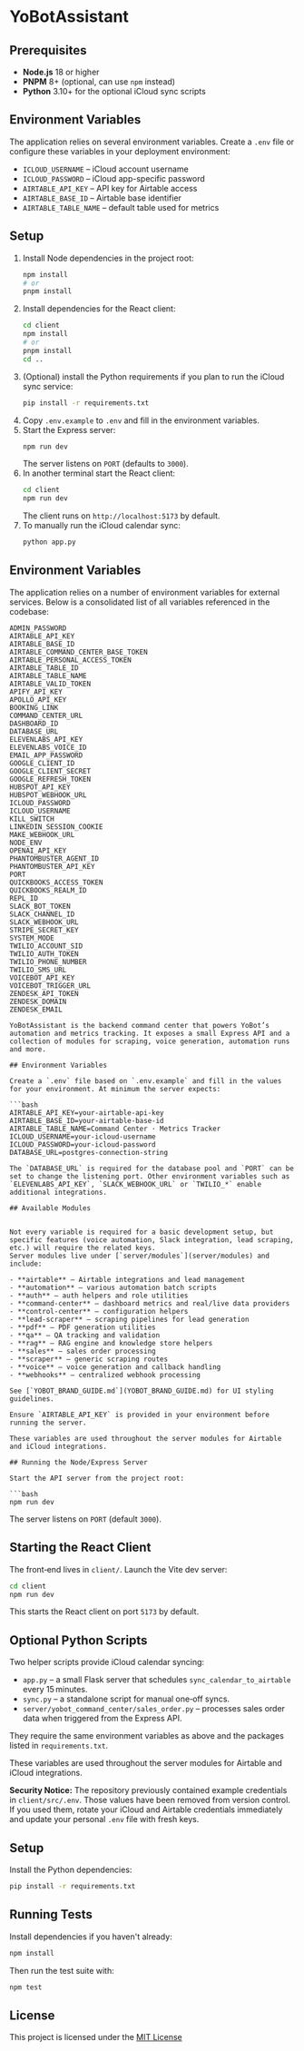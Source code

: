 # YoBotAssistant

## Prerequisites

- **Node.js** 18 or higher
- **PNPM** 8+ (optional, can use `npm` instead)
- **Python** 3.10+ for the optional iCloud sync scripts

## Environment Variables

The application relies on several environment variables. Create a `.env` file or
configure these variables in your deployment environment:

- `ICLOUD_USERNAME` – iCloud account username
- `ICLOUD_PASSWORD` – iCloud app-specific password
- `AIRTABLE_API_KEY` – API key for Airtable access
- `AIRTABLE_BASE_ID` – Airtable base identifier
- `AIRTABLE_TABLE_NAME` – default table used for metrics


## Setup

1. Install Node dependencies in the project root:
   ```bash
   npm install
   # or
   pnpm install
   ```
2. Install dependencies for the React client:
   ```bash
   cd client
   npm install
   # or
   pnpm install
   cd ..
   ```
3. (Optional) install the Python requirements if you plan to run the iCloud sync service:
   ```bash
   pip install -r requirements.txt
   ```
4. Copy `.env.example` to `.env` and fill in the environment variables.
5. Start the Express server:
   ```bash
   npm run dev
   ```
   The server listens on `PORT` (defaults to `3000`).
6. In another terminal start the React client:
   ```bash
   cd client
   npm run dev
   ```
   The client runs on `http://localhost:5173` by default.
7. To manually run the iCloud calendar sync:
   ```bash
   python app.py
   ```

## Environment Variables

The application relies on a number of environment variables for external services. Below is a consolidated list of all variables referenced in the codebase:

```
ADMIN_PASSWORD
AIRTABLE_API_KEY
AIRTABLE_BASE_ID
AIRTABLE_COMMAND_CENTER_BASE_TOKEN
AIRTABLE_PERSONAL_ACCESS_TOKEN
AIRTABLE_TABLE_ID
AIRTABLE_TABLE_NAME
AIRTABLE_VALID_TOKEN
APIFY_API_KEY
APOLLO_API_KEY
BOOKING_LINK
COMMAND_CENTER_URL
DASHBOARD_ID
DATABASE_URL
ELEVENLABS_API_KEY
ELEVENLABS_VOICE_ID
EMAIL_APP_PASSWORD
GOOGLE_CLIENT_ID
GOOGLE_CLIENT_SECRET
GOOGLE_REFRESH_TOKEN
HUBSPOT_API_KEY
HUBSPOT_WEBHOOK_URL
ICLOUD_PASSWORD
ICLOUD_USERNAME
KILL_SWITCH
LINKEDIN_SESSION_COOKIE
MAKE_WEBHOOK_URL
NODE_ENV
OPENAI_API_KEY
PHANTOMBUSTER_AGENT_ID
PHANTOMBUSTER_API_KEY
PORT
QUICKBOOKS_ACCESS_TOKEN
QUICKBOOKS_REALM_ID
REPL_ID
SLACK_BOT_TOKEN
SLACK_CHANNEL_ID
SLACK_WEBHOOK_URL
STRIPE_SECRET_KEY
SYSTEM_MODE
TWILIO_ACCOUNT_SID
TWILIO_AUTH_TOKEN
TWILIO_PHONE_NUMBER
TWILIO_SMS_URL
VOICEBOT_API_KEY
VOICEBOT_TRIGGER_URL
ZENDESK_API_TOKEN
ZENDESK_DOMAIN
ZENDESK_EMAIL

YoBotAssistant is the backend command center that powers YoBot’s automation and metrics tracking. It exposes a small Express API and a collection of modules for scraping, voice generation, automation runs and more.

## Environment Variables

Create a `.env` file based on `.env.example` and fill in the values for your environment. At minimum the server expects:

```bash
AIRTABLE_API_KEY=your-airtable-api-key
AIRTABLE_BASE_ID=your-airtable-base-id
AIRTABLE_TABLE_NAME=Command Center · Metrics Tracker
ICLOUD_USERNAME=your-icloud-username
ICLOUD_PASSWORD=your-icloud-password
DATABASE_URL=postgres-connection-string

The `DATABASE_URL` is required for the database pool and `PORT` can be set to change the listening port. Other environment variables such as `ELEVENLABS_API_KEY`, `SLACK_WEBHOOK_URL` or `TWILIO_*` enable additional integrations.

## Available Modules


Not every variable is required for a basic development setup, but specific features (voice automation, Slack integration, lead scraping, etc.) will require the related keys.
Server modules live under [`server/modules`](server/modules) and include:

- **airtable** – Airtable integrations and lead management
- **automation** – various automation batch scripts
- **auth** – auth helpers and role utilities
- **command-center** – dashboard metrics and real/live data providers
- **control-center** – configuration helpers
- **lead-scraper** – scraping pipelines for lead generation
- **pdf** – PDF generation utilities
- **qa** – QA tracking and validation
- **rag** – RAG engine and knowledge store helpers
- **sales** – sales order processing
- **scraper** – generic scraping routes
- **voice** – voice generation and callback handling
- **webhooks** – centralized webhook processing

See [`YOBOT_BRAND_GUIDE.md`](YOBOT_BRAND_GUIDE.md) for UI styling guidelines.

Ensure `AIRTABLE_API_KEY` is provided in your environment before running the server.

These variables are used throughout the server modules for Airtable and iCloud integrations.

## Running the Node/Express Server

Start the API server from the project root:

```bash
npm run dev
```

The server listens on `PORT` (default `3000`).

## Starting the React Client

The front‑end lives in `client/`. Launch the Vite dev server:

```bash
cd client
npm run dev
```

This starts the React client on port `5173` by default.

## Optional Python Scripts

Two helper scripts provide iCloud calendar syncing:

* `app.py` – a small Flask server that schedules `sync_calendar_to_airtable` every 15 minutes.
* `sync.py` – a standalone script for manual one‑off syncs.
* `server/yobot_command_center/sales_order.py` – processes sales order data when triggered from the Express API.

They require the same environment variables as above and the packages listed in `requirements.txt`.

These variables are used throughout the server modules for Airtable and iCloud
integrations.


**Security Notice:** The repository previously contained example credentials in
`client/src/.env`. Those values have been removed from version control. If you
used them, rotate your iCloud and Airtable credentials immediately and update
your personal `.env` file with fresh keys.


## Setup

Install the Python dependencies:

```bash
pip install -r requirements.txt
```


## Running Tests

Install dependencies if you haven't already:

```bash
npm install
```

Then run the test suite with:

```bash
npm test
```

## License

This project is licensed under the [MIT License](LICENSE)



